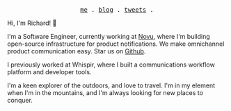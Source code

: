 <p align="center">
  <samp>
    <a href="https://rifont.com">me</a> .
    <a href="https://rifont.com/blog">blog</a> .    
    <a href="https://twitter.com/fontcodes">tweets</a> .
  </samp>
</p>

Hi, I'm Richard! 👋

I'm a Software Engineer, currently working at [Novu](https://novu.co), where I'm building open-source infrastructure for product notifications. We make omnichannel product communication easy. Star us on [Github](https://github.com/novuhq/novu).

I previously worked at Whispir, where I built a communications workflow platform and developer tools.

I'm a keen explorer of the outdoors, and love to travel. I'm in my element when I'm in the mountains, and I'm always looking for new places to conquer.
